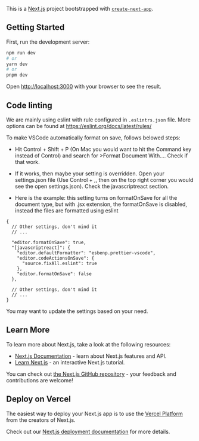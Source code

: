 This is a [Next.js](https://nextjs.org/) project bootstrapped with [`create-next-app`](https://github.com/vercel/next.js/tree/canary/packages/create-next-app).

## Getting Started

First, run the development server:

```bash
npm run dev
# or
yarn dev
# or
pnpm dev
```

Open [http://localhost:3000](http://localhost:3000) with your browser to see the result.

## Code linting

We are mainly using eslint with rule configured in `.eslintrs.json` file. More options can be found at https://eslint.org/docs/latest/rules/

To make VSCode automatically format on save, follows belowed steps:

- Hit Control + Shift + P (On Mac you would want to hit the Command key instead of Control) and search for >Format Document With.... Check if that work.

- If it works, then maybe your setting is overridden. Open your settings.json file (Use Control + ,, then on the top right corner you would see the open settings.json). Check the javascriptreact section.

- Here is the example: this setting turns on formatOnSave for all the document type, but with .jsx extension, the formatOnSave is disabled, instead the files are formatted using eslint

```
{
  // Other settings, don't mind it
  // ...

  "editor.formatOnSave": true,
  "[javascriptreact]": {
    "editor.defaultFormatter": "esbenp.prettier-vscode",
    "editor.codeActionsOnSave": {
      "source.fixAll.eslint": true
    },
    "editor.formatOnSave": false
  },

  // Other settings, don't mind it
  // ...
}
```

You may want to update the settings based on your need.

## Learn More

To learn more about Next.js, take a look at the following resources:

- [Next.js Documentation](https://nextjs.org/docs) - learn about Next.js features and API.
- [Learn Next.js](https://nextjs.org/learn) - an interactive Next.js tutorial.

You can check out [the Next.js GitHub repository](https://github.com/vercel/next.js/) - your feedback and contributions are welcome!

## Deploy on Vercel

The easiest way to deploy your Next.js app is to use the [Vercel Platform](https://vercel.com/new?utm_medium=default-template&filter=next.js&utm_source=create-next-app&utm_campaign=create-next-app-readme) from the creators of Next.js.

Check out our [Next.js deployment documentation](https://nextjs.org/docs/deployment) for more details.
